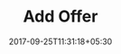 ---
title: "Add Offer"
date: 2017-09-25T11:31:18+05:30
layout: offers-add
property: "Hotel Antares"
status: "Active (Pending Review)"
url: /offers/add/hotel-antares/
slug: "hotel-antares/"

qcstatus:
 publishedreview: true

mainmenu:
 offers: true
 addoffer: true

---